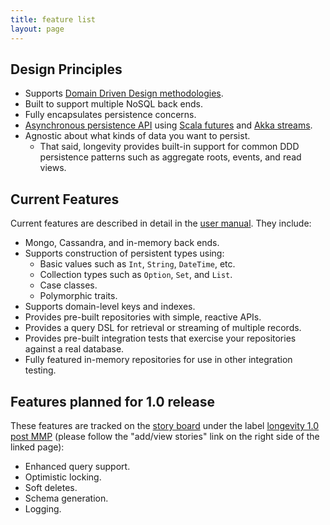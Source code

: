 ```yaml
---
title: feature list
layout: page
---
```


## Design Principles

- Supports [Domain Driven Design methodologies](manual/ddd-basics).
- Built to support multiple NoSQL back ends.
- Fully encapsulates persistence concerns.
- [Asynchronous persistence API](manual/repo/repo-api.html) using [Scala
  futures](http://docs.scala-lang.org/overviews/core/futures.html) and
  [Akka
  streams](http://doc.akka.io/docs/akka/current/scala/stream/index.html). 
- Agnostic about what kinds of data you want to persist.
  - That said, longevity provides built-in support for common DDD
    persistence patterns such as aggregate roots, events, and read
    views.

## Current Features

Current features are described in detail in the [user
manual](manual). They include:

- Mongo, Cassandra, and in-memory back ends.
- Supports construction of persistent types using:
  - Basic values such as `Int`, `String`, `DateTime`, etc.
  - Collection types such as `Option`, `Set`, and `List`.
  - Case classes.
  - Polymorphic traits.
- Supports domain-level keys and indexes.
- Provides pre-built repositories with simple, reactive APIs.
- Provides a query DSL for retrieval or streaming of multiple records.
- Provides pre-built integration tests that exercise your repositories
  against a real database.
- Fully featured in-memory repositories for use in other integration
  testing.

## Features planned for 1.0 release

These features are tracked on the [story
board](https://www.pivotaltracker.com/n/projects/1231978) under the
label [longevity 1.0 post
MMP](https://www.pivotaltracker.com/epic/show/1769462) (please follow
the "add/view stories" link on the right side of the linked page):

- Enhanced query support.
- Optimistic locking.
- Soft deletes.
- Schema generation.
- Logging.
